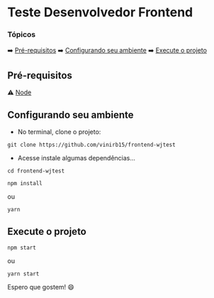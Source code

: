 <h1>Teste Desenvolvedor Frontend</h1> 

### Tópicos 
:arrow_right: [Pré-requisitos](#pré-requisitos)
:arrow_right: [Configurando seu ambiente](#configurando-seu-ambiente)
:arrow_right: [Execute o projeto](#execute-o-projeto)
## Pré-requisitos
:warning: [Node](https://nodejs.org/en/download/)
## Configurando seu ambiente
- No terminal, clone o projeto: 
```
git clone https://github.com/vinirb15/frontend-wjtest
```
- Acesse instale algumas dependências...
```
cd frontend-wjtest
```
```
npm install
``` 
ou
```
yarn
```
## Execute o projeto
```
npm start
```
ou
```
yarn start
``` 

<p>Espero que gostem! 😄</p>